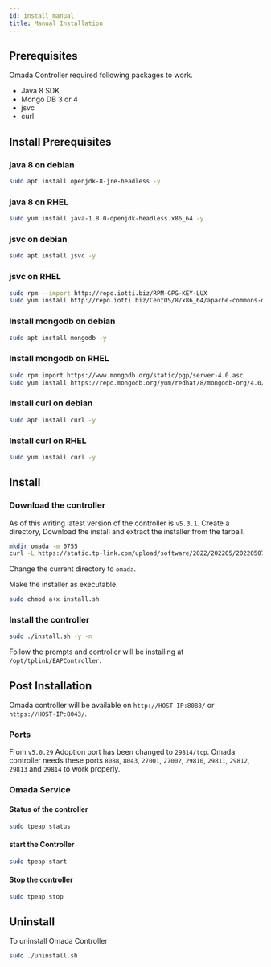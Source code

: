 ```yaml
---
id: install_manual
title: Manual Installation
---
```


## Prerequisites

Omada Controller required following packages to work.

* Java 8 SDK
* Mongo DB 3 or 4
* jsvc
* curl

## Install Prerequisites

### java 8 on debian

```bash
sudo apt install openjdk-8-jre-headless -y
```

### java 8 on RHEL

```bash
sudo yum install java-1.8.0-openjdk-headless.x86_64 -y
```

### jsvc on debian

```bash
sudo apt install jsvc -y
```

### jsvc on RHEL

```bash
sudo rpm --import http://repo.iotti.biz/RPM-GPG-KEY-LUX
sudo yum install http://repo.iotti.biz/CentOS/8/x86_64/apache-commons-daemon-jsvc-1.2.2-5.el8.lux.x86_64.rpm -y
```

### Install mongodb on debian

```bash
sudo apt install mongodb -y
```

### Install mongodb on RHEL

```bash
sudo rpm import https://www.mongodb.org/static/pgp/server-4.0.asc
sudo yum install https://repo.mongodb.org/yum/redhat/8/mongodb-org/4.0/x86_64/RPMS/mongodb-org-server-4.0.27-1.el8.x86_64.rpm -y
```

### Install curl on debian

```bash
sudo apt install curl -y
```

### Install curl on RHEL

```bash
sudo yum install curl -y
```

## Install

### Download the controller

As of this writing latest version of the controller is `v5.3.1`. Create a directory, Download the install and extract the installer from the tarball.

```bash
mkdir omada -m 0755
curl -L https://static.tp-link.com/upload/software/2022/202205/20220507/Omada_SDN_Controller_v5.3.1_Linux_x64.tar.gz | tar -xz -C omada/ --strip-components=1
```

Change the current directory to `omada`.

Make the installer as executable.

```bash
sudo chmod a+x install.sh
```

### Install the controller

```bash
sudo ./install.sh -y -n
```

Follow the prompts and controller will be installing at `/opt/tplink/EAPController`.

## Post Installation

Omada controller will be available on `http://HOST-IP:8088/` or `https://HOST-IP:8043/`.

### Ports

From `v5.0.29` Adoption port has been changed to `29814/tcp`.
Omada controller needs these ports `8088`, `8043`, `27001`, `27002`, `29810`, `29811`, `29812`, `29813` and `29814` to work properly.

### Omada Service

#### Status of the controller

```bash
sudo tpeap status
```

#### start the Controller

```bash
sudo tpeap start
```

#### Stop the controller

```bash
sudo tpeap stop
```

## Uninstall

To uninstall Omada Controller

```bash
sudo ./uninstall.sh
```
